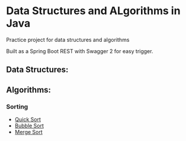# Data Structures and ALgorithms in Java
Practice project for data structures and algorithms

Built as a Spring Boot REST with Swagger 2 for easy trigger.

## Data Structures:

## Algorithms:
### Sorting
- [Quick Sort](/src/main/java/com/hoitik/javadatastructurealgorithms/algorithms/sorts/QuickSort.java)
- [Bubble Sort](/src/main/java/com/hoitik/javadatastructurealgorithms/algorithms/sorts/BubbleSort.java)
- [Merge Sort](/src/main/java/com/hoitik/javadatastructurealgorithms/algorithms/sorts/MergeSort.java)
